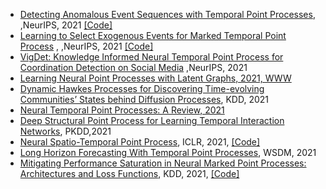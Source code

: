 * [Detecting Anomalous Event Sequences with Temporal Point Processes](https://papers.nips.cc/paper/2021/file/6faa8040da20ef399b63a72d0e4ab575-Paper.pdf), ,NeurIPS, 2021 [\[Code\]](https://github.com/shchur/tpp-anomaly-detection)
* [Learning to Select Exogenous Events for Marked Temporal Point Process](https://papers.nips.cc/paper/2021/file/032abcd424b4312e7087f434ef1c0094-Paper.pdf) , ,NeurIPS, 2021 [\[Code\]](https://github.com/noilreed/TPP-Select)
* [VigDet: Knowledge Informed Neural Temporal Point Process for Coordination Detection on Social Media](https://papers.nips.cc/paper/2021/file/1a344877f11195aaf947ccfe48ee9c89-Paper.pdf) ,NeurIPS, 2021
* [Learning Neural Point Processes with Latent Graphs, 2021, WWW](https://dl.acm.org/doi/pdf/10.1145/3442381.3450135)
* [Dynamic Hawkes Processes for Discovering Time-evolving Communities’ States behind Diffusion Processes](https://arxiv.org/pdf/2105.11152.pdf), KDD, 2021
* [Neural Temporal Point Processes: A Review, 2021](https://arxiv.org/pdf/2104.03528.pdf)
* [Deep Structural Point Process for Learning Temporal Interaction Networks](https://arxiv.org/pdf/2107.03573.pdf), PKDD,2021
* [Neural Spatio-Temporal Point Process](https://arxiv.org/pdf/2011.04583.pdf), ICLR, 2021, [\[Code\]](https://github.com/facebookresearch/neural_stpp)
* [Long Horizon Forecasting With Temporal Point Processes](https://arxiv.org/pdf/2101.02815v2.pdf), WSDM, 2021
* [Mitigating Performance Saturation in Neural Marked Point Processes: Architectures and Loss Functions](https://arxiv.org/pdf/2107.03354.pdf), KDD, 2021,  [\[Code\]](https://github.com/ltz0120/Graph-Convolutional-Hawkes-Processes-GCHP)
